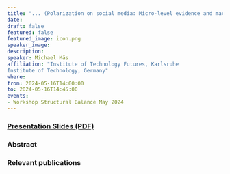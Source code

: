 ```yaml
---
title: "... (Polarization on social media: Micro-level evidence and macro-level implications) ..."
date:
draft: false
featured: false
featured_image: icon.png
speaker_image:
description:
speaker: Michael Mäs
affiliation: "Institute of Technology Futures, Karlsruhe
Institute of Technology, Germany" 
where:
from: 2024-05-16T14:00:00
to: 2024-05-16T14:45:00
events:
- Workshop Structural Balance May 2024
---
```


### [Presentation Slides (PDF)](xxx.pdf)


### Abstract


### Relevant publications

